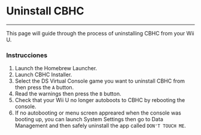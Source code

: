 # Uninstall CBHC
---
This page will guide through the process of uninstalling CBHC from your Wii U.

### Instrucciones

1. Launch the Homebrew Launcher.
1. Launch CBHC Installer.
1. Select the DS Virtual Console game you want to uninstall CBHC from then press the `A` button.
1. Read the warnings then press the `B` button.
1. Check that your Wii U no longer autoboots to CBHC by rebooting the console.
1. If no autobooting or menu screen appreared when the console was booting up, you can launch System Settings then go to Data Management and then safely uninstall the app called `DON'T TOUCH ME`.